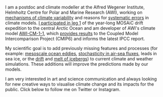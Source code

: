 I am a postdoc and climate modeller at the Alfred Wegener Institute, Helmholtz Centre for Polar and Marine Research (AWI), working on [mechanisms of climate variability](https://doi.org/10.1007/s00382-016-3192-6) and reasons for [systematic errors](https://journals.ametsoc.org/view/journals/bams/99/4/bams-d-17-0287.1.xml) in climate models. [I participated in leg 1](https://mosaic-expedition.org/profile/thomas-reckow/) of the year-long MOSAiC drift expedition to the central Arctic Ocean and am developer of AWI's climate model [AWI-CM-1-1]( https://doi.org/10.1029/2019MS00200), which [provides results](https://cera-www.dkrz.de/WDCC/ui/cerasearch/cmip6?input=CMIP6.ScenarioMIP.AWI.AWI-CM-1-1-MR) to the Coupled Model Intercomparison Project (CMIP6) and informs the latest IPCC report.

My scientific goal is to add previously missing features and processes (for example: [mesoscale ocean eddies](https://doi.org/10.5194/gmd-12-2635-2019), [stochasticity in air-sea fluxes](https://doi.org/10.1002/qj.3674), leads in sea ice, or the [drift](https://doi.org/10.1002/2016JC012513) and [melt of icebergs](https://doi.org/10.1038/s41586-020-03094-7)) to current climate and weather simulations. These additions will improve the predictions made by our models. 

I am very interested in art and science communication and always looking for new creative ways to visualise climate change and its impacts for the public. Click below to follow me on Twitter or Instagram.
